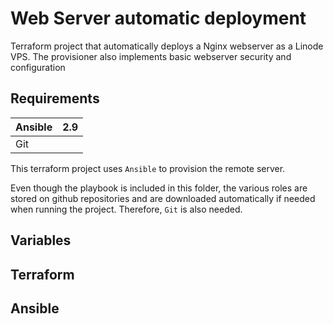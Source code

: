 Web Server automatic deployment
===============================

Terraform project that automatically deploys a Nginx webserver as a Linode VPS. The provisioner also implements basic webserver security and configuration

Requirements
------------

| Ansible | 2.9 |
|---------|-----|
| Git     |     |

This terraform project uses `Ansible` to provision the remote server. 

Even though the playbook is included in this folder, the various roles are stored on github repositories and are downloaded automatically if needed when running the project. Therefore, `Git` is also needed.

Variables
---------

## Terraform 

## Ansible
